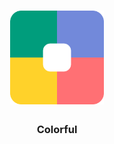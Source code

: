 <h1 align="center">
  <img src="./src/assets/images/logo.png" width="150">
</h1>
<h3 align="center">
  Colorful
</h3>

